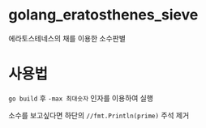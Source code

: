 # golang_eratosthenes_sieve
에라토스테네스의 채를 이용한 소수판별

# 사용법
`go build` 후 `-max 최대숫자` 인자를 이용하여 실행

소수를 보고싶다면 하단의 `//fmt.Println(prime)` 주석 제거
